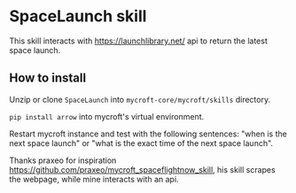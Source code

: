 # SpaceLaunch skill

This skill interacts with https://launchlibrary.net/ api to return the latest space launch.

## How to install

Unzip or clone `SpaceLaunch` into `mycroft-core/mycroft/skills` directory.

`pip install arrow` into mycroft's virtual environment.

Restart mycroft instance and test with the following sentences: "when is the next space launch" or "what is the exact time of the next space launch".

Thanks praxeo for inspiration https://github.com/praxeo/mycroft_spaceflightnow_skill, his skill scrapes the webpage, while mine interacts with an api.
